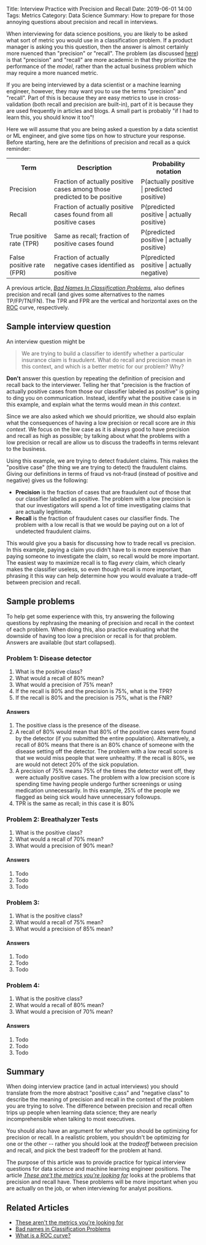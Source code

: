 Title: Interview Practice with Precision and Recall 
Date: 2019-06-01 14:00
Tags: Metrics
Category: Data Science 
Summary: How to prepare for those annoying questions about precision and recall in interviews.

When interviewing for data science positions, you are likely to be asked what sort of metric you would use in a classification problem. If a product manager is asking you this question, then the answer is almost certainly more nuenced than "precision" or "recall". The problem (as discussed [here]()) is that "precision" and "recall" are more academic in that they prioritize the performance of the _model_, rather than the actual business problem which may require a more nuanced metric.

If you are being interviewed by a data scientist or a machine learning engineer, however,  they may want you to use the terms "precision" and "recall". Part of this is because they are easy metrics to use in cross-validation (both recall and precision are built-in), part of it is because they are used frequently in articles and blogs. A small part is probably "if I had to learn this, you should know it too"! 

Here we will assume that you are being asked a question by a data scientist or ML engineer, and give some tips on how to structure your response. Before starting, here are the definitions of precision and recall as a quick reminder:

<table>
<tr>
  <th>Term</th>
  <th>Description</th>
  <th>Probability notation</th>
</tr>
<tr>
  <td>Precision</td>
  <td>Fraction of actually positive cases among those predicted to be positive</td>
  <td> P(actually positive | predicted positive)</td>
</tr>
<tr>
  <td>Recall</td>
  <td>Fraction of actually positive cases found from all positive cases</td>
  <td> P(predicted positive | actually positive)</td>
</tr>
<tr>
  <td>True positive rate (TPR)</td>
  <td>Same as recall; fraction of positive cases found</td>
  <td>P(predicted positive | actually positive)</td>
</tr>
<tr>
  <td>False positive rate (FPR)</td>
  <td>Fraction of actually negative cases identified as positive </td>
  <td>P(predicted positive | actually negative)</td>
</tr>
</table>

A previous article, [_Bad Names In Classification Problems_](/the-bad-names-in-classification-problems.html), also defines precision and recall (and gives some alternatives to the names TP/FP/TN/FN). The TPR and FPR are the vertical and horizontal axes on the [ROC](/what-is-a-roc-curve-a-visualization-with-credit-scores.html) curve, respectively.

## Sample interview question

An interview question might be 
> We are trying to build a classifier to identify whether a particular insurance claim is fraudulent. What do recall and precision mean in this context, and which is a better metric for our problem? Why?

**Don't** answer this question by repeating the definition of precision and recall back to the interviewer. Telling her that "precision is the fraction of actually positive cases from those our classifier labeled as positive" is going to ding you on communication. Instead, identify what the positive case is in this example, and explain what the terms would mean _in this context_. 

Since we are also asked which we should prioritize, we should also explain what the consequences of having a low precision or recall score are _in this context_. We focus on the low case as it is always good to have precision and recall as high as possible; by talking about what the problems with a low precision or recall are allow us to discuss the tradeoffs in terms relevant to the business.

Using this example, we are trying to detect fradulent claims. This makes the "positive case" (the thing we are trying to detect) the fraudulent claims. Giving our definitions in terms of fraud vs not-fraud (instead of positive and negative) gives us the following:

* __Precision__ is the fraction of cases that are fraudulent out of those that our classifier labelled as positive. The problem with a low precision is that our investigators will spend a lot of time investigating claims that are actually legitimate.
* __Recall__ is the fraction of fraudulent cases our classifier finds. The problem with a low recall is that we would be paying out on a lot of undetected fraudulent claims.

This would give you a basis for discussing how to trade recall vs precision. In this example, paying a claim you didn't have to is more expensive than paying someone to investigate the claim, so recall would be more important. The easiest way to maximize recall is to flag _every_ claim, which clearly makes the classifier useless, so even though recall is more important, phrasing it this way can help determine how you would evaluate a trade-off between precision and recall.

## Sample problems

To help get some experience with this, try answering the following questions by rephrasing the meaning of precision and recall in the context of each problem. When doing this, also practice evaluating what the downside of having too low a precision or recall is for that problem. Answers are available (but start collapsed).

### Problem 1: Disease detector

1. What is the positive class?
2. What would a recall of 80% mean?
3. What would a precision of 75% mean?
4. If the recall is 80% and the precision is 75%, what is the TPR?
5. If the recall is 80% and the precision is 75%, what is the FNR?

#### Answers

1. The positive class is the presence of the disease.
2. A recall of 80% would mean that 80% of the positive cases were found by the detector (if you submitted the entire population). Alternatively, a recall of 80% means that there is an 80% chance of someone with the disease setting off the detector. The problem with a low recall score is that we would miss people that were unhealthy. If the recall is 80%, we are would not detect 20% of the sick population.
3. A precision of 75% means 75% of the times the detector went off, they were actually positive cases. The problem with a low precision score is spending time having people undergo further screenings or using medication unnecessarily. In this example, 25% of the people we flagged as being sick would have unnecessary followups.
4. TPR is the same as recall; in this case it is 80%


### Problem 2: Breathalyzer Tests

1. What is the positive class?
2. What would a recall of 70% mean?
3. What would a precision of 90% mean?

#### Answers

1. Todo
2. Todo
3. Todo

### Problem 3: 

1. What is the positive class?
2. What would a recall of 75% mean?
3. What would a precision of 85% mean?

#### Answers

1. Todo
2. Todo
3. Todo

### Problem 4: 

1. What is the positive class?
2. What would a recall of 80% mean?
3. What would a precision of 70% mean? 

#### Answers

1. Todo
2. Todo
3. Todo

## Summary

When doing interview practice (and in actual interviews) you should translate from the more abstract "positive c;ass" and "negative class" to describe the meaning of precision and recall in the context of the problem you are trying to solve. The difference between precision and recall often trips up people when learning data science; they are nearly incomprehensible when talking to most executives.

You should also have an argument for whether you should be optimizing for precision or recall. In a realistic problem, you shouldn't be optimizing for one or the other -- rather you should look at the _tradeoff_ between precision and recall, and pick the best tradeoff for the problem at hand.

The purpose of this article was to provide practice for typical interview questions for data science and machine learning engineer positions. The article [_These are't the metrics you're looking for_]() looks at the problems that precision and recall have. These problems will be more important when you are actually on the job, or when interviewing for analyst positions.

## Related Articles

* [These aren't the metrics you're looking for]()
* [Bad names in Classification Problems](/the-bad-names-in-classification-problems.html)
* [What is a ROC curve?](/what-is-a-roc-curve-a-visualization-with-credit-scores.html)
